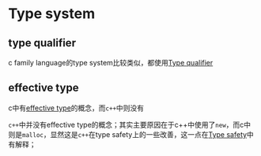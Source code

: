# Type system 

## type qualifier

c family language的type system比较类似，都使用[Type qualifier](https://en.wikipedia.org/wiki/Type_qualifier)

## effective type 

c中有[effective type](https://en.cppreference.com/w/c/language/object)的概念，而`c++`中则没有

`c++`中并没有effective type的概念；其实主要原因在于c++中使用了`new`，而c中则是`malloc`，显然这是`c++`在type safety上的一些改善，这一点在[Type safety](https://en.wikipedia.org/wiki/Type_safety#C++)中有解释；

